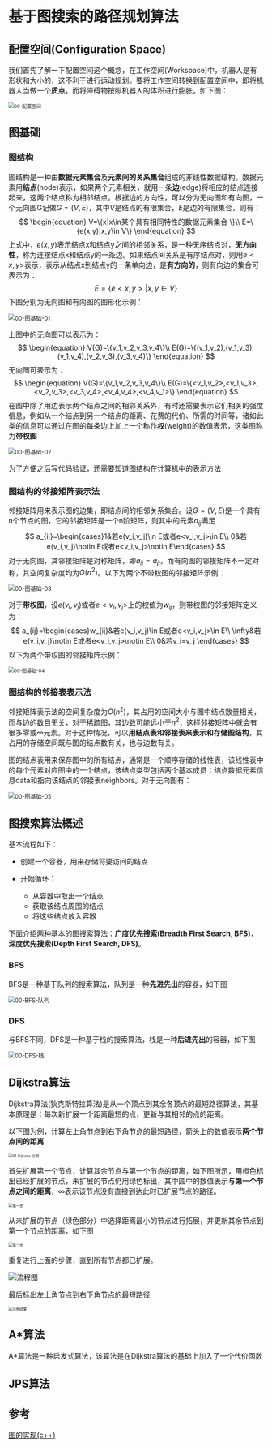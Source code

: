 # 基于图搜索的路径规划算法



## 配置空间(Configuration Space)

我们首先了解一下配置空间这个概念，在工作空间(Workspace)中，机器人是有形状和大小的，这不利于进行运动规划。要将工作空间转换到配置空间中，即将机器人当做一个**质点**，而将障碍物按照机器人的体积进行膨胀，如下图：

<img src="img/02-图搜索/00-配置空间.png" alt="00-配置空间" style="zoom: 67%;" />

## 图基础

### 图结构

图结构是一种由**数据元素集合**及**元素间的关系集合**组成的非线性数据结构。数据元素用**结点**(node)表示，如果两个元素相关，就用一条**边**(edge)将相应的结点连接起来，这两个结点称为相邻结点。根据边的方向性，可以分为无向图和有向图，一个无向图G记做$G=(V,E)$，其中$V$是结点的有限集合，$E$是边的有限集合，则有：
$$
\begin{equation}
V=\{x|x\in某个具有相同特性的数据元素集合 \}\\
E=\{e(x,y)|x,y\in V\}
\end{equation}
$$
上式中，$e(x,y)$表示结点x和结点y之间的相邻关系，是一种无序结点对，**无方向性**，称为连接结点x和结点y的一条边。如果结点间关系是有序结点对，则用$e<x,y>$表示，表示从结点x到结点y的一条单向边，是**有方向的**，则有向边的集合可表示为：
$$
E=\{e<x,y>|x,y\in V\}
$$
下图分别为无向图和有向图的图形化示例：

<img src="img/02-图搜索/00-图基础-01.png" alt="00-图基础-01" style="zoom:80%;" />

上图中的无向图可以表示为：
$$
\begin{equation}
V(G)=\{v_1,v_2,v_3,v_4\}\\
E(G)=\{(v_1,v_2),(v_1,v_3),(v_1,v_4),(v_2,v_3),(v_3,v_4)\}
\end{equation}
$$
无向图可表示为：
$$
\begin{equation}
V(G)=\{v_1,v_2,v_3,v_4\}\\
E(G)=\{<v_1,v_2>,<v_1,v_3>,<v_2,v_3>,<v_3,v_4>,<v_4,v_4>,<v_4,v_1>\}
\end{equation}
$$
在图中除了用边表示两个结点之间的相邻关系外，有时还需要表示它们相关的强度信息，例如从一个结点到另一个结点的距离、花费的代价、所需的时间等，诸如此类的信息可以通过在图的每条边上加上一个称作**权**(weight)的数值表示，这类图称为**带权图**

<img src="img/02-图搜索/00-图基础-02.png" alt="00-图基础-02" style="zoom:80%;" />

为了方便之后写代码验证，还需要知道图结构在计算机中的表示方法

### 图结构的邻接矩阵表示法

邻接矩阵用来表示图的边集，即结点间的相邻关系集合。设$G=(V,E)$是一个具有n个节点的图，它的邻接矩阵是一个n阶矩阵，则其中的元素$a_{ij}$满足：
$$
a_{ij}=\begin{cases}1&若e(v_i,v_j)\in E或者e<v_i,v_j>\in E\\
0&若e(v_i,v_j)\notin E或者e<v_i,v_j>\notin E\end{cases}
$$
对于无向图，其邻接矩阵是对称矩阵，即$a_{ij}=a_{ji}$，而有向图的邻接矩阵不一定对称，其空间复杂度均为$O(n^2)$。以下为两个不带权图的邻接矩阵示例：

<img src="img/02-图搜索/00-图基础-03.png" alt="00-图基础-03" style="zoom:80%;" />

对于**带权图**，设$e(v_i,v_j)$或者$e<v_i,v_j>$上的权值为$w_{ij}$，则带权图的邻接矩阵定义为：
$$
a_{ij}=\begin{cases}w_{ij}&若e(v_i,v_j)\in E或者e<v_i,v_j>\in E\\
\infty&若e(v_i,v_j)\notin E或者e<v_i,v_j>\notin E\\
0&若v_i=v_j
\end{cases}
$$
以下为两个带权图的邻接矩阵示例：

<img src="img/02-图搜索/00-图基础-04.png" alt="00-图基础-04" style="zoom: 67%;" />

### 图结构的邻接表表示法

邻接矩阵表示法的空间复杂度为$O(n^2)$，其占用的空间大小与图中结点数量相关，而与边的数目无关，对于稀疏图，其边数可能远小于$n^2$，这样邻接矩阵中就会有很多零或$\infty$元素。对于这种情况，可以**用结点表和邻接表来表示和存储图结构**，其占用的存储空间既与图的结点数有关，也与边数有关。

图的结点表用来保存图中的所有结点，通常是一个顺序存储的线性表，该线性表中的每个元素对应图中的一个结点，该结点类型包括两个基本成员：结点数据元素信息data和指向该结点的邻接表neighbors。对于无向图有：

<img src="img/02-图搜索/00-图基础-05.png" alt="00-图基础-05" style="zoom:80%;" />



## 图搜索算法概述

基本流程如下：

- 创建一个容器，用来存储将要访问的结点

- 开始循环：
  - 从容器中取出一个结点
  - 获取该结点周围的结点
  - 将这些结点放入容器

下面介绍两种基本的图搜索算法：**广度优先搜索(Breadth First Search, BFS)**，**深度优先搜索(Depth First Search, DFS)**。

### BFS

BFS是一种基于队列的搜索算法，队列是一种**先进先出**的容器，如下图

<img src="img\02-图搜索\00-BFS-队列.png" alt="00-BFS-队列" style="zoom:80%;" />

### DFS

与BFS不同，DFS是一种基于栈的搜索算法，栈是一种**后进先出**的容器，如下图

<img src="img\02-图搜索\00-DFS-栈.png" alt="00-DFS-栈" style="zoom:80%;" />



## Dijkstra算法

Dijkstra算法(狄克斯特拉算法)是从一个顶点到其余各顶点的最短路径算法，其基本原理是：每次新扩展一个距离最短的点，更新与其相邻的点的距离。

以下图为例，计算左上角节点到右下角节点的最短路径，箭头上的数值表示**两个节点间的距离**

<img src="img/02-图搜索/01-Dijkstra-示例.png" alt="01-Dijkstra-示例" style="zoom: 50%;" />

首先扩展第一个节点，计算其余节点与第一个节点的距离，如下图所示，用橙色标出已经扩展的节点，未扩展的节点仍用绿色标出，其中圆中的数值表示**与第一个节点之间的距离**，$\infty$表示该节点没有直接到达此时已扩展节点的路径。

<img src="img/02-图搜索/01-Dijkstra-第一步.png" alt="第一步" style="zoom:50%;" />

从未扩展的节点（绿色部分）中选择距离最小的节点进行拓展，并更新其余节点到第一个节点的距离，如下图

<img src="img/02-图搜索/01-Dijkstra-第二步.png" alt="第二步" style="zoom:50%;" />

重复进行上面的步骤，直到所有节点都已扩展。

![流程图](img/02-图搜索/01-Dijkstra-流程图.png)

最后标出左上角节点到右下角节点的最短路径

<img src="img/02-图搜索/01-Dijkstra-示例结果.png" alt="示例结果" style="zoom:50%;" />

## A*算法

A*算法是一种启发式算法，该算法是在Dijkstra算法的基础上加入了一个代价函数

## JPS算法



## 参考

[图的实现(c++)](https://blog.csdn.net/y1054765649/article/details/88763699)